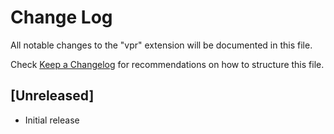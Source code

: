 # Change Log

All notable changes to the "vpr" extension will be documented in this file.

Check [Keep a Changelog](http://keepachangelog.com/) for recommendations on how to structure this file.

## [Unreleased]

- Initial release